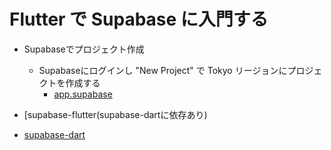 # Flutter で Supabase に入門する

- Supabaseでプロジェクト作成
    - Supabaseにログインし "New Project" で Tokyo リージョンにプロジェクトを作成する
        - [app.supabase](https://app.supabase.io/)

- [supabase-flutter(supabase-dartに依存あり)
- [supabase-dart](https://github.com/supabase/supabase-dart)

